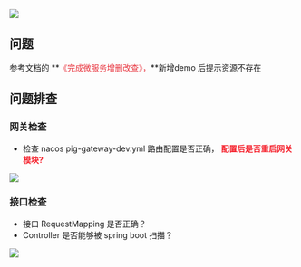

![](https://cdn.nlark.com/yuque/0/2022/png/283679/1644295180504-f174153d-7c85-4e77-923a-0163740d8130.png)



## 问题


参考文档的 **<font style="color:#E8323C;">《完成微服务增删改查》，</font>**新增demo 后提示资源不存在





## 问题排查


### 网关检查
+ 检查 nacos  pig-gateway-dev.yml 路由配置是否正确， **<font style="color:#F5222D;">配置后是否重启网关模块?</font>**



![](https://cdn.nlark.com/yuque/0/2022/png/283679/1644295679287-e68320bd-8ae1-4eef-97aa-d25cb38cbec0.png)



### 接口检查 


+ 接口 RequestMapping 是否正确？
+ Controller 是否能够被 spring boot 扫描？

![](https://cdn.nlark.com/yuque/0/2022/png/283679/1644296017727-3bc325b7-4d2c-4f93-ac31-4bdaa54d688a.png)

